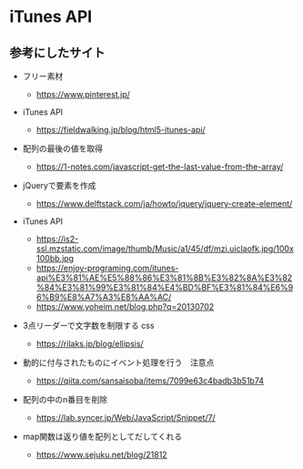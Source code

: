 # iTunes API

##

##

## 参考にしたサイト
- フリー素材
  - https://www.pinterest.jp/

- iTunes API
  - https://fieldwalking.jp/blog/html5-itunes-api/

- 配列の最後の値を取得
  - https://1-notes.com/javascript-get-the-last-value-from-the-array/

- jQueryで要素を作成
  - https://www.delftstack.com/ja/howto/jquery/jquery-create-element/

- iTunes API
  - https://is2-ssl.mzstatic.com/image/thumb/Music/a1/45/df/mzi.uiclaofk.jpg/100x100bb.jpg
  - https://enjoy-programing.com/itunes-api%E3%81%AE%E5%88%86%E3%81%8B%E3%82%8A%E3%82%84%E3%81%99%E3%81%84%E4%BD%BF%E3%81%84%E6%96%B9%E8%A7%A3%E8%AA%AC/
  - https://www.yoheim.net/blog.php?q=20130702

- 3点リーダーで文字数を制限する css
  - https://rilaks.jp/blog/ellipsis/

- 動的に付与されたものにイベント処理を行う　注意点
  - https://qiita.com/sansaisoba/items/7099e63c4badb3b51b74

- 配列の中のn番目を削除
  - https://lab.syncer.jp/Web/JavaScript/Snippet/7/

- map関数は返り値を配列としてだしてくれる
  - https://www.sejuku.net/blog/21812